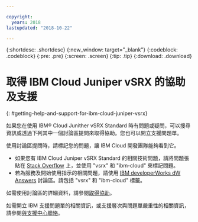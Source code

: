 ```yaml
---

copyright:
  years: 2018
lastupdated: "2018-10-22"

---
```


{:shortdesc: .shortdesc}
{:new_window: target="_blank"}
{:codeblock: .codeblock}
{:pre: .pre}
{:screen: .screen}
{:tip: .tip}
{:download: .download}

# 取得 IBM Cloud Juniper vSRX 的協助及支援
{: #getting-help-and-support-for-ibm-cloud-juniper-vsrx}

如果您在使用 IBM® Cloud Junither vSRX Standard 時有問題或疑問，可以搜尋資訊或透過下列其中一個討論區提問來取得協助。您也可以開立支援問題單。

使用討論區提問時，請標記您的問題，讓 IBM Cloud 開發團隊能夠看到它。

* 如果您有 IBM Cloud Juniper vSRX Standard 的相關技術問題，請將問題張貼在 [Stack Overflow](https://stackoverflow.com/search?q=vsrx+ibm-cloud) 上，並使用 "vsrx" 和 "ibm-cloud" 來標記問題。
* 若為服務及開始使用指示的相關問題，請使用 [IBM developerWorks dW Answers](https://developer.ibm.com/answers/topics/vsrx/) 討論區。請包括 "vsrx" 和 "ibm-cloud" 標籤。

如需使用討論區的詳細資料，請參閱[取得協助](https://{DomainName}/docs/get-support?topic=get-support-using-avatar)。

如需開立 IBM 支援問題單的相關資訊，或支援層次與問題單嚴重性的相關資訊，請參閱[與支援中心聯絡](/docs/get-support?topic=get-support-contacting-bluemix-support-dedicated-local)。
